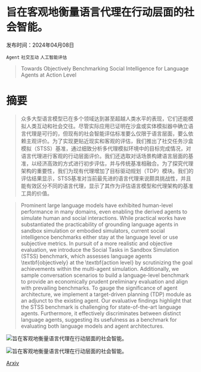 # 旨在客观地衡量语言代理在行动层面的社会智能。

发布时间：2024年04月08日

`Agent` `社交互动` `人工智能评估`

> Towards Objectively Benchmarking Social Intelligence for Language Agents at Action Level

# 摘要

> 众多大型语言模型已在多个领域达到甚至超越人类水平的表现，它们还能模拟人类互动和社会交往。尽管实际应用已证明在沙盒或实体模拟器中确立语言代理是可行的，但现有的社会智能评估标准要么仅限于语言层面，要么依赖主观评价。为了实现更贴近现实和客观的评估，我们推出了社交任务沙盒模拟（STSS）基准，通过细致分析多代理模拟环境中的目标完成情况，对语言代理进行客观的行动层面评价。我们还选取对话场景构建语言层面的基准，以经济高效的方式进行初步评估，并与传统基准相融合。为了探究代理架构的重要性，我们为现有代理增加了目标驱动规划（TDP）模块。我们的评估结果显示，STSS基准对当前最先进的语言代理来说颇具挑战性，并且能有效区分不同的语言代理，显示了其作为评估语言模型和代理架构的基准工具的价值。

> Prominent large language models have exhibited human-level performance in many domains, even enabling the derived agents to simulate human and social interactions. While practical works have substantiated the practicability of grounding language agents in sandbox simulation or embodied simulators, current social intelligence benchmarks either stay at the language level or use subjective metrics. In pursuit of a more realistic and objective evaluation, we introduce the Social Tasks in Sandbox Simulation (STSS) benchmark, which assesses language agents \textbf{objectively} at the \textbf{action level} by scrutinizing the goal achievements within the multi-agent simulation. Additionally, we sample conversation scenarios to build a language-level benchmark to provide an economically prudent preliminary evaluation and align with prevailing benchmarks. To gauge the significance of agent architecture, we implement a target-driven planning (TDP) module as an adjunct to the existing agent. Our evaluative findings highlight that the STSS benchmark is challenging for state-of-the-art language agents. Furthermore, it effectively discriminates between distinct language agents, suggesting its usefulness as a benchmark for evaluating both language models and agent architectures.

![旨在客观地衡量语言代理在行动层面的社会智能。](../../../paper_images/2404.05337/x2.png)

![旨在客观地衡量语言代理在行动层面的社会智能。](../../../paper_images/2404.05337/x3.png)

[Arxiv](https://arxiv.org/abs/2404.05337)